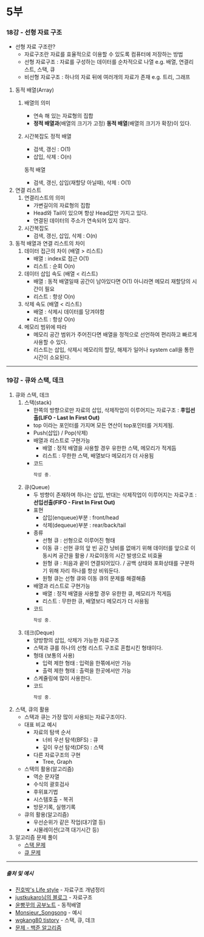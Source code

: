 # 5부
### 18강 - 선형 자료 구조

* 선형 자료 구조란?
   - 자료구조란 자료를 효율적으로 이용할 수 있도록 컴퓨터에 저장하는 방법
   - 선형 자료구조 : 자료를 구성하는 데이터를 순차적으로 나열 
     e.g. 배열, 연결리스트, 스택, 큐
   - 비선형 자료구조 : 하나의 자료 뒤에 여러개의 자료가 존재
     e.g. 트리, 그래프

1. 동적 배열(Array)
   1. 배열의 의미
      * 연속 해 있는 자료형의 집합
      * **정적 배열과**(배열의 크기가 고정)
        **동적 배열**(배열의 크기가 확장)이 있다.
   2. 시간복잡도
       정적 배열 
       * 검색, 갱신 : O(1) 
       * 삽입, 삭제 : O(n)

       동적 배열
       * 검색, 갱신, 삽입(재할당 아닐때), 삭제 : O(1)
2. 연결 리스트
   1. 연결리스트의 의미
      * 가변길이의 자료형의 집합
      * Head와 Tail이 있으며 항상 Head값만 가지고 있다.
      * 연결된 데이터의 주소가 연속되어 있지 않다.
   2. 시간복잡도 
      * 검색, 갱신, 삽입, 삭제 : O(n) 
3. 동적 배열과 연결 리스트의 차이
   1. 데이터 접근의 차이 (배열 > 리스트)
      - 배열 : index로 접근 O(1) 
      - 리스트 : 순회 O(n)
   2. 데이터 삽입 속도 (배열 < 리스트)
      - 배열 : 동적 배열일때 공간이 남아있다면 O(1) 아니라면 메모리 재할당의 시간이 필요
      - 리스트 : 항상 O(n)
   3. 삭제 속도 (배열 < 리스트) 
      - 배열 : 삭제시 데이터를 당겨야함
      - 리스트 : 항상 O(n)
   4. 메모리 범위에 따라
      - 메모리 공간 범위가 주어진다면 배열을 정적으로 선언하여 편리하고 빠르게 사용할 수 있다.
      - 리스트는 삽입, 삭제시 메모리의 할당, 해제가 일어나 system call을 통한 시간이 소요된다.

***
### 19강 - 큐와 스택, 데크
1. 큐와 스텍, 데크
   1. 스택(stack)
      - 한쪽의 방향으로만 자료의 삽입, 삭제작업이 이루어지는 자료구조 : **후입선출(LIFO - Last In First Out)**
      - top 이라는 포인터를 가지며 모든 연산이 top포인터를 거치게됨.
      - Push(삽입) / Pop(삭제)
      - 배열과 리스트로 구현가능
        - 배열 : 정적 배열을 사용할 경우 유한한 스택, 메모리가 적게듬
        - 리스트 : 무한한 스택, 배열보다 메모리가 더 사용됨
      - 코드
        ```C++
        작성 중.
        ```
   2. 큐(Queue) 
      - 두 방향이 존재하며 하나는 삽입, 반대는 삭제작업이 이루어지는 자료구조 : **선입선출(FIFO - First In First Out)**
      - 표현 
        - 삽입(enqueue)부분 : front/head
        - 삭제(dequeue)부분 : rear/back/tail
      - 종류
        - 선형 큐 : 선형으로 이루어진 형태
        - 이동 큐 : 선현 큐의 앞 빈 공간 낭비를 없애기 위해 데이터를 앞으로 이동시켜 공간을 활용 / 자료이동의 시간 발생으로 비효율
        - 원형 큐 : 처음과 끝이 연결되어있다. / 공백 상태와 포화상태를 구분하기 위해 자리 하나를 항상 비워둔다. 
        - 원형 큐는 선형 큐와 이동 큐의 문제를 해결해줌
      - 배열과 리스트로 구현가능
        - 배열 : 정적 배열을 사용할 경우 유한한 큐, 메모리가 적게듬
        - 리스트 : 무한한 큐, 배열보다 메모리가 더 사용됨
      - 코드
        ```C++
        작성 중.
        ```
    1. 데크(Deque)
       - 양방향의 삽입, 삭제가 가능한 자료구조
       - 스택과 큐를 하나의 선형 리스트 구조로 혼합시킨 형태이다.
       - 형태 (보통의 사용)
         - 입력 제한 형태 : 입력을 한쪾에서만 가능
         - 출력 제한 형태 : 출력을 한곳에서만 가능
       - 스케쥴링에 많이 사용한다.
       - 코드
          ```C++
          작성 중.
          ```
2. 스택, 큐의 활용
   - 스택과 큐는 가장 많이 사용되는 자료구조이다.
   - 대표 비교 예시
     - 자료의 탐색 순서
       - 너비 우선 탐색(BFS) : 큐
       - 깊이 우선 탐색(DFS) : 스택
     - 다른 자료구조의 구현
       - Tree, Graph
   - 스택의 활용(알고리즘)
     - 역순 문자열
     - 수식의 괄호검사
     - 후위표기법
     - 시스템호출 - 복귀
     - 방문기록, 실행기록
   - 큐의 활용(알고리즘)
     - 우선순위가 같은 작업(대기열 등)
     - 시물레이션(고객 대기시간 등)
3. 알고리즘 문제 풀이
     -  [스택 문제](https://www.acmicpc.net/search#q=%EC%8A%A4%ED%83%9D&c=Problems)
     -  [큐 문제](https://www.acmicpc.net/search#q=%ED%81%90&c=Problems)

***

##### 출처 및 예시
* [진호박's Life style](http://jinhobak.tistory.com/221) - 자료구조 개념정리
* [justkukaro님의 블로그](http://blog.naver.com/justkukaro/220546117085) - 자료구조
* [윤빵꾸의 공부노트](http://yoonpunk.tistory.com/8) - 동적배열
* [Monsieur_Songsong](http://monsieursongsong.tistory.com/category/Programming/Algorithm) - 예시
* [wgkang80 tistory](http://wgkang80.tistory.com/171) - 스택, 큐, 데크
* [문제 - 백준 알고리즘](https://www.acmicpc.net/) 
